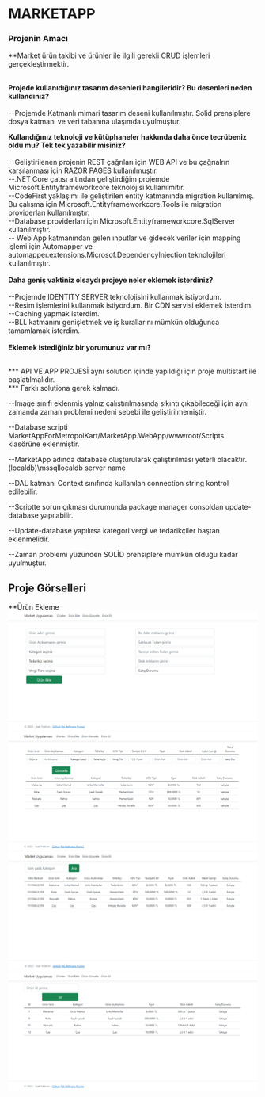 
# MARKETAPP

### Projenin Amacı
**Market ürün takibi ve ürünler ile ilgili gerekli CRUD işlemleri gerçekleştirmektir.<br/><br/>

**Projede kullanıdığınız tasarım desenleri hangileridir? Bu desenleri neden kullandınız?** <br/><br/>
--Projemde Katmanlı mimari tasarım deseni kullanılmıştır. Solid prensiplere dosya katmanı ve veri tabanına ulaşımda uyulmuştur.

**Kullandığınız teknoloji ve kütüphaneler hakkında daha önce tecrübeniz oldu mu? Tek tek
yazabilir misiniz?** <br/><br/>
--Geliştirilenen projenin REST çağrıları için WEB API ve bu çağrıalrın karşılanması için RAZOR PAGES kullanılmuştır. <br/>
--.NET Core çatısı altından geliştirdiğim projemde Microsoft.Entityframeworkcore teknolojisi kullanılmıtır. <br/>
--CodeFirst yaklaşımı ile geliştirilen entity katmanında migration kullanılmış. Bu çalışma için  Microsoft.Entityframeworkcore.Tools ile migration providerları kullanılmıştır. <br/> --Database providerları için  Microsoft.Entityframeworkcore.SqlServer kullanılmıştır. <br/> -- Web App katmanından gelen ınputlar ve gidecek veriler için mapping işlemi için Automapper ve automapper.extensions.Microsof.DependencyInjection teknolojileri kullanılmıştır. <br/><br/> 
**Daha geniş vaktiniz olsaydı projeye neler eklemek isterdiniz?**<br/><br/>
--Projemde IDENTITY SERVER teknolojisini kullanmak istiyordum.<br/>
--Resim işlemlerini kullanmak istiyordum. Bir CDN servisi eklemek isterdim.<br/>
--Caching yapmak isterdim. <br/>
--BLL katmanını genişletmek ve iş kurallarını mümkün olduğunca tamamlamak isterdim.<br/><br/>
**Eklemek istediğiniz bir yorumunuz var mı?**
<br/><br/>



*** API VE APP PROJESİ aynı solution içinde yapıldığı için proje multistart ile başlatılmalıdır. <br/>
*** Farklı solutiona gerek kalmadı.

--Image sınıfı eklenmiş yalnız çalıştırılmasında sıkıntı çıkabileceği için aynı zamanda 
zaman problemi nedeni sebebi ile geliştirilmemiştir.

--Database scripti MarketAppForMetropolKart/MarketApp.WebApp/wwwroot/Scripts klasörüne eklenmiştir.

--MarketApp adında database oluşturularak çalıştırılması yeterli olacaktır.(localdb)\mssqllocaldb server name

--DAL katmanı Context sınıfında kullanılan connection string kontrol edilebilir.

--Scriptte sorun çıkması durumunda package manager consoldan update-database yapılabilir.

--Update-database yapılırsa kategori vergi ve tedarikçiler baştan eklenmelidir.

--Zaman problemi yüzünden SOLİD prensiplere mümkün olduğu kadar uyulmuştur.

## Proje Görselleri <br/>
**Ürün Ekleme
![resim1](https://github.com/iskyldrm/MarketAppForMetropolKart/blob/master/MarketApp.WebApp/wwwroot/img/%C3%9Cr%C3%BCn%20ekleme.png?raw=true)
![resim2](https://github.com/iskyldrm/MarketAppForMetropolKart/blob/master/MarketApp.WebApp/wwwroot/img/%C3%9Cr%C3%BCn%20g%C3%BCncelleme.png?raw=true)
![resim3](https://github.com/iskyldrm/MarketAppForMetropolKart/blob/master/MarketApp.WebApp/wwwroot/img/%C3%9Cr%C3%BCn%20listleme%20ve%20Arama.png?raw=true)
![resim4](https://github.com/iskyldrm/MarketAppForMetropolKart/blob/master/MarketApp.WebApp/wwwroot/img/%C3%9Cr%C3%BCn%20silme.png?raw=true)

